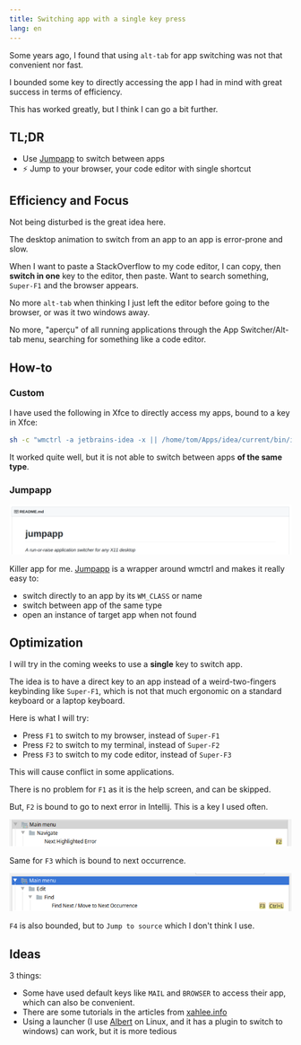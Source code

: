 ```yaml
---
title: Switching app with a single key press
lang: en
---
```


Some years ago, I found that using `alt-tab` for app switching was not that convenient nor fast.

I bounded some key to directly accessing the app I had in mind with great success in terms of efficiency.

This has worked greatly, but I think I can go a bit further.

## **TL;DR**

- Use [Jumpapp](https://github.com/mkropat/jumpapp) to switch between apps
- ⚡ Jump to your browser, your code editor with single shortcut

## Efficiency and Focus

Not being disturbed is the great idea here.

The desktop animation to switch from an app to an app is error-prone and slow.

When I want to paste a StackOverflow to my code editor, I can copy, then **switch in one** key to the editor, then paste.
Want to search something, `Super-F1` and the browser appears.

No more `alt-tab` when thinking I just left the editor before going to the browser, or was it two windows away.

No more, "aperçu" of all running applications through the App Switcher/Alt-tab menu, searching for something like a code editor.

## How-to

### Custom

I have used the following in Xfce to directly access my apps, bound to a key in Xfce:

```bash
sh -c "wmctrl -a jetbrains-idea -x || /home/tom/Apps/idea/current/bin/idea.sh"
```

It worked quite well, but it is not able to switch between apps **of the same type**.

### Jumpapp

![Jumpapp](/assets/images/posts/2020-01-22-keybinding-to-app.md/jumpapp.png)

Killer app for me. [Jumpapp](https://github.com/mkropat/jumpapp) is a wrapper around wmctrl and makes it really easy to:

- switch directly to an app by its `WM_CLASS` or name
- switch between app of the same type
- open an instance of target app when not found

## Optimization

I will try in the coming weeks to use a **single** key to switch app.

The idea is to have a direct key to an app instead of a weird-two-fingers keybinding like `Super-F1`, which is not that much ergonomic on a standard keyboard or a laptop keyboard.

Here is what I will try:

- Press `F1` to switch to my browser, instead of `Super-F1`
- Press `F2` to switch to my terminal, instead of `Super-F2`
- Press `F3` to switch to my code editor, instead of `Super-F3`

This will cause conflict in some applications.

There is no problem for `F1` as it is the help screen, and can be skipped.

But, `F2` is bound to go to next error in Intellij. This is a key I used often.

![F2 in Intellij](/assets/images/posts/2020-01-22-keybinding-to-app.md/f2.png)

Same for `F3` which is bound to next occurrence.

![F3 in Intellij](/assets/images/posts/2020-01-22-keybinding-to-app.md/f3.png)

`F4` is also bounded, but to `Jump to source` which I don't think I use.

## Ideas

3 things:

- Some have used default keys like `MAIL` and `BROWSER` to access their app, which can also be convenient.
- There are some tutorials in the articles from [xahlee.info](http://xahlee.info/linux/linux_keyboard_tools.html)
- Using a launcher (I use [Albert](https://albertlauncher.github.io/) on Linux, and it has a plugin to switch to windows) can work, but it is more tedious
